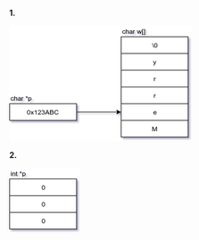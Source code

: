 
**1.**

![](assignments/9/33/v_1.include.png)



**2.**

![](assignments/9/33/v_2.include.png)

<br/>
